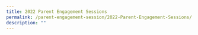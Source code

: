 ```yaml
---
title: 2022 Parent Engagement Sessions
permalink: /parent-engagement-session/2022-Parent-Engagement-Sessions/
description: ""
---
```

